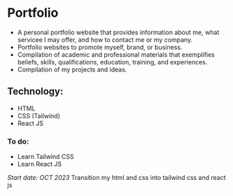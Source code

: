 # Portfolio
- A personal portfolio website that provides information about me, what servicee I may offer, and how to contact me or my company. 
- Portfolio websites  to promote myself, brand, or business.
- Compilation of academic and professional materials that exemplifies beliefs, skills, qualifications, education, training, and experiences.
- Compilation of my projects and ideas.
  
## Technology:
- HTML
- CSS (Tailwind)
- React JS

### To do:
- Learn Tailwind CSS
- Learn React JS


_Start date: OCT 2023_
Transition my html and css into tailwind css and react js
